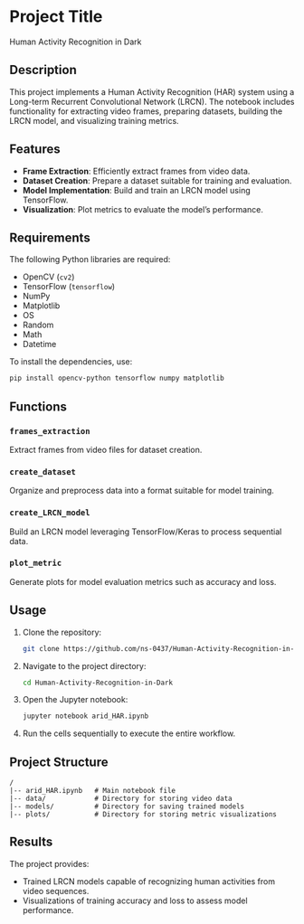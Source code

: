 
# Project Title
Human Activity Recognition in Dark

## Description
This project implements a Human Activity Recognition (HAR) system using a Long-term Recurrent Convolutional Network (LRCN). The notebook includes functionality for extracting video frames, preparing datasets, building the LRCN model, and visualizing training metrics.

## Features
- **Frame Extraction**: Efficiently extract frames from video data.
- **Dataset Creation**: Prepare a dataset suitable for training and evaluation.
- **Model Implementation**: Build and train an LRCN model using TensorFlow.
- **Visualization**: Plot metrics to evaluate the model’s performance.

## Requirements
The following Python libraries are required:
- OpenCV (`cv2`)
- TensorFlow (`tensorflow`)
- NumPy
- Matplotlib
- OS
- Random
- Math
- Datetime

To install the dependencies, use:
```bash
pip install opencv-python tensorflow numpy matplotlib
```


## Functions
### `frames_extraction`
Extract frames from video files for dataset creation.

### `create_dataset`
Organize and preprocess data into a format suitable for model training.

### `create_LRCN_model`
Build an LRCN model leveraging TensorFlow/Keras to process sequential data.

### `plot_metric`
Generate plots for model evaluation metrics such as accuracy and loss.

## Usage
1. Clone the repository:
   ```bash
   git clone https://github.com/ns-0437/Human-Activity-Recognition-in-Dark.git
   ```
2. Navigate to the project directory:
   ```bash
   cd Human-Activity-Recognition-in-Dark
   ```
3. Open the Jupyter notebook:
   ```bash
   jupyter notebook arid_HAR.ipynb
   ```
4. Run the cells sequentially to execute the entire workflow.

## Project Structure
```
/
|-- arid_HAR.ipynb   # Main notebook file
|-- data/            # Directory for storing video data
|-- models/          # Directory for saving trained models
|-- plots/           # Directory for storing metric visualizations
```

## Results
The project provides:
- Trained LRCN models capable of recognizing human activities from video sequences.
- Visualizations of training accuracy and loss to assess model performance.
